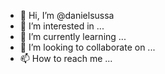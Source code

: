 - 👋 Hi, I’m @danielsussa
- 👀 I’m interested in ...
- 🌱 I’m currently learning ...
- 💞️ I’m looking to collaborate on ...
- 📫 How to reach me ...

<!---
danielsussa/danielsussa is a ✨ special ✨ repository because its `README.md` (this file) appears on your GitHub profile.
You can click the Preview link to take a look at your changes.
--->
